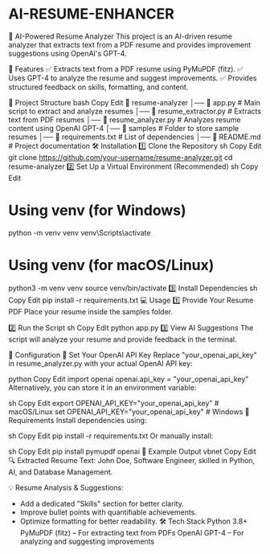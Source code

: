 # AI-RESUME-ENHANCER

📄 AI-Powered Resume Analyzer
This project is an AI-driven resume analyzer that extracts text from a PDF resume and provides improvement suggestions using OpenAI's GPT-4.

🚀 Features
✅ Extracts text from a PDF resume using PyMuPDF (fitz).
✅ Uses GPT-4 to analyze the resume and suggest improvements.
✅ Provides structured feedback on skills, formatting, and content.

📂 Project Structure
bash
Copy
Edit
📁 resume-analyzer
│── 📄 app.py                  # Main script to extract and analyze resumes
│── 📄 resume_extractor.py      # Extracts text from PDF resumes
│── 📄 resume_analyzer.py       # Analyzes resume content using OpenAI GPT-4
│── 📂 samples                  # Folder to store sample resumes
│── 📄 requirements.txt         # List of dependencies
│── 📄 README.md                # Project documentation
🛠 Installation
1️⃣ Clone the Repository
sh
Copy
Edit
git clone https://github.com/your-username/resume-analyzer.git
cd resume-analyzer
2️⃣ Set Up a Virtual Environment (Recommended)
sh
Copy
Edit
# Using venv (for Windows)
python -m venv venv
venv\Scripts\activate

# Using venv (for macOS/Linux)
python3 -m venv venv
source venv/bin/activate
3️⃣ Install Dependencies
sh
Copy
Edit
pip install -r requirements.txt
💻 Usage
1️⃣ Provide Your Resume PDF
Place your resume inside the samples folder.

2️⃣ Run the Script
sh
Copy
Edit
python app.py
3️⃣ View AI Suggestions
The script will analyze your resume and provide feedback in the terminal.

🔧 Configuration
🔑 Set Your OpenAI API Key
Replace "your_openai_api_key" in resume_analyzer.py with your actual OpenAI API key:

python
Copy
Edit
import openai
openai.api_key = "your_openai_api_key"
Alternatively, you can store it in an environment variable:

sh
Copy
Edit
export OPENAI_API_KEY="your_openai_api_key"  # macOS/Linux
set OPENAI_API_KEY="your_openai_api_key"    # Windows
📜 Requirements
Install dependencies using:

sh
Copy
Edit
pip install -r requirements.txt
Or manually install:

sh
Copy
Edit
pip install pymupdf openai
📌 Example Output
vbnet
Copy
Edit
🔍 Extracted Resume Text:
John Doe, Software Engineer, skilled in Python, AI, and Database Management.

💡 Resume Analysis & Suggestions:
- Add a dedicated "Skills" section for better clarity.
- Improve bullet points with quantifiable achievements.
- Optimize formatting for better readability.
🛠 Tech Stack
Python 3.8+
PyMuPDF (fitz) – For extracting text from PDFs
OpenAI GPT-4 – For analyzing and suggesting improvements
